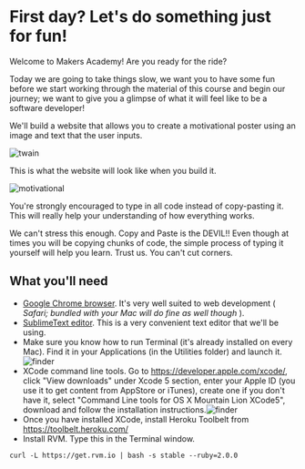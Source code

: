 # First day? Let's do something just for fun!

Welcome to Makers Academy! Are you ready for the ride?

Today we are going to take things slow, we want you to have some fun before we start working through the material of this course and begin our journey; we want to give you a glimpse of what it will feel like to be a software developer!

We'll build a website that allows you to create a motivational poster using an image and text that the user inputs.

![twain](https://github.com/makersacademy/course/raw/master/images/twain.png)

This is what the website will look like when you build it.

![motivational](https://github.com/makersacademy/course/raw/master/images/motivational_sample.png)

You're strongly encouraged to type in all code instead of copy-pasting it. This will really help your understanding of how everything works.

We can't stress this enough. Copy and Paste is the DEVIL!! Even though at times you will be copying chunks of code, the simple process of typing it yourself will help you learn. Trust us. You can't cut corners.

## What you'll need

- [Google Chrome browser](http://www.google.co.uk/chrome/). It's very well suited to web development ( _Safari; bundled with your Mac will do fine as well though_ ).
- [SublimeText editor](http://www.sublimetext.com). This is a very convenient text editor that we'll be using.
- Make sure you know how to run Terminal (it's already installed on every Mac). Find it in your Applications (in the Utilities folder) and launch it. ![finder](https://github.com/makersacademy/course/raw/master/images/finder.png)
- XCode command line tools. Go to https://developer.apple.com/xcode/, click "View downloads" under Xcode 5 section, enter your Apple ID (you use it to get content from AppStore or iTunes), create one if you don't have it, select "Command Line tools for OS X Mountain Lion XCode5", download and follow the installation instructions.![finder](https://github.com/makersacademy/course/raw/master/images/command_line_tools.png)
- Once you have installed XCode, install Heroku Toolbelt from https://toolbelt.heroku.com/ 
- Install RVM. 
Type this in the Terminal window.

```
curl -L https://get.rvm.io | bash -s stable --ruby=2.0.0
```
